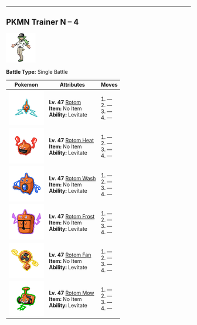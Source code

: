 ---

## PKMN Trainer N – 4

![PKMN Trainer N – 4](../../assets/important_trainers/n.png)

**Battle Type:** Single Battle

| Pokemon | Attributes | Moves |
|:-------:|------------|-------|
| ![Rotom](../../assets/sprites/rotom/front.png) |**Lv. 47** [Rotom](../../pokemon/rotom.md/)<br>**Item:** No Item<br>**Ability:** Levitate | 1. —<br>2. —<br>3. —<br>4. — |
| ![Rotom Heat](../../assets/sprites/rotom-heat/front.png) |**Lv. 47** [Rotom Heat](../../pokemon/rotom-heat.md/)<br>**Item:** No Item<br>**Ability:** Levitate | 1. —<br>2. —<br>3. —<br>4. — |
| ![Rotom Wash](../../assets/sprites/rotom-wash/front.png) |**Lv. 47** [Rotom Wash](../../pokemon/rotom-wash.md/)<br>**Item:** No Item<br>**Ability:** Levitate | 1. —<br>2. —<br>3. —<br>4. — |
| ![Rotom Frost](../../assets/sprites/rotom-frost/front.png) |**Lv. 47** [Rotom Frost](../../pokemon/rotom-frost.md/)<br>**Item:** No Item<br>**Ability:** Levitate | 1. —<br>2. —<br>3. —<br>4. — |
| ![Rotom Fan](../../assets/sprites/rotom-fan/front.png) |**Lv. 47** [Rotom Fan](../../pokemon/rotom-fan.md/)<br>**Item:** No Item<br>**Ability:** Levitate | 1. —<br>2. —<br>3. —<br>4. — |
| ![Rotom Mow](../../assets/sprites/rotom-mow/front.png) |**Lv. 47** [Rotom Mow](../../pokemon/rotom-mow.md/)<br>**Item:** No Item<br>**Ability:** Levitate | 1. —<br>2. —<br>3. —<br>4. — |

